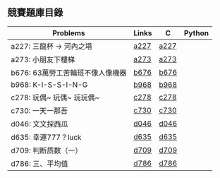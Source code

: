 ## 競賽題庫目錄

|Problems|Links|C|Python|
|-|-|-|-|
|a227: 三龍杯 -> 河內之塔|[a227](Contents/a227/a227.md)|[a227](Contents/a227/a227.c)||
|a273: 小朋友下樓梯|[a273](Contents/a273/a273.md)|[a273](Contents/a273/a273.c)||
|b676: 63萬勞工苦輪班不像人像機器|[b676](Contents/b676/b676.md)|[b676](Contents/b676/b676.c)||
|b968: K-I-S-S-I-N-G|[b968](Contents/b968/b968.md)|[b968](Contents/b968/b968.c)||
|c278: 玩偶~ 玩偶~ 玩玩偶~|[c278](Contents/c278/c278.md)|[c278](Contents/c278/c278.c)||
|c730: 一天一那吾|[c730](Contents/c730/c730.md)|[c730](Contents/c730/c730.c)||
|d046: 文文採西瓜|[d046](Contents/d046/d046.md)|[d046](Contents/d046/d046.c)||
|d635: 幸運777？luck|[d635](Contents/d635/d635.md)|[d635](Contents/d635/d635.c)||
|d709: 判断质数（一）|[d709](Contents/d709/d709.md)|[d709](Contents/d709/d709.c)||
|d786: 三、平均值|[d786](Contents/d786/d786.md)|[d786](Contents/d786/d786.c)||
